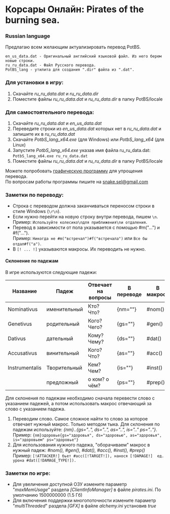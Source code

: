 # Корсары Онлайн: Pirates of the burning sea.
### Russian language

Предлагаю всем желающим актуализировать перевод PotBS.
```
en_us_data.dat - Оригинальный английский языковой файл. Из него берем новые строки.
ru_ru_data.dat - Файл Русского перевода.
PotBS_lang - утилита для создания ".dir" файла из ".dat".
```
### Для установки в игру:
1. Скачайте *ru_ru_data.dat* и *ru_ru_data.dir*
2. Поместите файлы *ru_ru_data.dat* и *ru_ru_data.dir* в папку PotBS/locale

### Для самостоятельного перевода:
1. Скачайте *ru_ru_data.dat* и *en_us_data.dat*
2. Переведите строки из *en_us_data.dat* которых нет в *ru_ru_data.dat* и запишите их в *ru_ru_data.dat*
3. Скачайте *PotbS_lang_x64.exe* (для Windows) или *PotbS_lang_x64* (для Linux)
4. Запустите *PotbS_lang_x64.exe* указав имя файла ru_ru_data.dat: `PotbS_lang_x64.exe ru_ru_data.dat`
5. Поместите файлы *ru_ru_data.dat* и *ru_ru_data.dir* в папку PotBS/locale

Можете попробовать [графическую программу](https://drive.google.com/drive/folders/1rrAK8AGKeczk17jxqVbSKEyMg_jeW2EQ?usp=sharing "Google Disk") для упрощения перевода.\
По вопросам работы программы пишите на snake.sel@gmail.com

### Заметки по переводу:
* Строка с переводом должна заканчиваться переносом строки в стиле Windows (`\r\n`).
* Если нужно перейти на новую строку внутри перевода, пишем `\n`.  
  Пример: `Используйте колесико\nдля приближения\nи отдаления`.  
* Перевод в зависимости от пола указывается с помощью #m("...") и #f("...").  
  Пример: `Никогда не #m("встречал")#f("встречала")` или `Все бы отдал#f("а")`.
* В `[! ... !]` указываются макросы. Их переводить не нужно.

#### Склонение по падежам
В игре используются следующие падежи:

| Название        | Падеж    | Отвечает на вопросы  | В переводе  | В макросе  |
| ------------------- | ------------ | ------------------------------- | ------------ | ------------ |
| Nominativus    | именительный  | Кто? Что?  | {nm=""}  | #nom()  |
| Genetivus        |  родительный | Кого? Чего?  |  {gs=""} | #gen()  |
| Dativus            |  дательный | Кому? Чему?  | {ds=""}  | #dat()  |
| Accusativus     |  винительный | Кого? Что?  | {as=""}  |  #acc() |
| Instrumentalis  |  Творительный | Кем? Чем?  |  {is=""} | #inst()  |
|                         | предложный  |  о ком? о чём? | {ps=""}  | #prep()  |

Для склонения по падежам необходимо сначала перевести слово с указанием падежей, а потом использовать макрос отвечающий за слово с указанием падежа.

1. Переводим слово. Самое сложное найти то слово за которое отвечает нужный макрос. Только методом тыка.
Для склонения по падежам используйте: *{nm}..{gs="..", ds="..", as="..", is=".." ps=".."}*.  
  Пример: `{nm}здоровье{gs="здоровья", ds="здоровью", as="здоровья", is="здоровьем" ps="здоровье"}`
2. Для использования нужного падежа, "оборачиваем" макрос в нужный падеж: *#nom(), #gen(), #dat(), #acc(), #inst(), #prep()*  
  Пример: `[!ATTACKER!] бьет #acc([!TARGET!]), нанося [!DAMAGE!]  ед. урона #dat([!DAMAGE_TYPE!]).`

### Заметки по игре:
* Для увеличения доступной ОЗУ измените параметр "*maxMemUsage*" раздела *[ClientInfoManager]* в файле *pirates.ini*. По умолчанию 1500000000 (1.5 Гб)
* Для включения поддержки многопоточности измените параметр "*multiThreaded*" раздела *[GFX]* в файле *alchemy.ini* установив *true*
